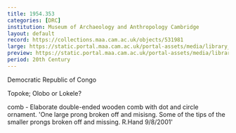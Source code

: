 ```yaml
---
title: 1954.353
categories: [DRC]
institution: Museum of Archaeology and Anthropology Cambridge
layout: default
record: https://collections.maa.cam.ac.uk/objects/531981
large: https://static.portal.maa.cam.ac.uk/portal-assets/media/library_images/web/672576_1954.353_001.png
preview: https://static.portal.maa.cam.ac.uk/portal-assets/media/library_images/thumbnail/672576_1954.353_001.png
period: 20th Century
---
```

Democratic Republic of Congo

Topoke; Olobo or Lokele?

comb - Elaborate double-ended wooden comb with dot and circle ornament.
'One large prong broken off and misisng. Some of the tips of the smaller prongs broken off and missing. R.Hand 9/8/2001'
